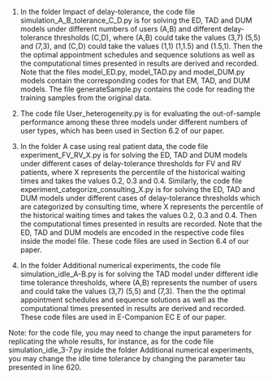 1. In the folder Impact of delay-tolerance, the code file simulation_A_B_tolerance_C_D.py is for solving the ED, TAD and DUM models under different numbers of users (A,B) and different delay-tolerance thresholds (C,D), where (A,B) could take the values (3,7) (5,5) and (7,3), and (C,D) could take the values (1,1) (1,1.5) and (1.5,1). Then the the optimal appointment schedules and sequence solutions as well as the computational times presented in results are derived and recorded. Note that the files model_ED.py, model_TAD.py and model_DUM.py models contain the corresponding codes for that EM, TAD, and DUM models. The file generateSample.py contains the code for reading the training samples from the original data.

2. The code file User_heterogeneity.py is for evaluating the out-of-sample performance among these three models under different numbers of user types, which has been used in Section 6.2 of our paper.

3. In the folder A case using real patient data, the code file experiment_FV_RV_X.py is for solving the ED, TAD and DUM models under different cases of delay-tolerance thresholds for FV and RV patients, where X represents the percentile of the historical waiting times and takes the values 0.2, 0.3 and 0.4. Similarly, the code file experiment_categorize_consulting_X.py is for solving the ED, TAD and DUM models under different cases of delay-tolerance thresholds which are categorized by consulting time, where X represents the percentile of the historical waiting times and takes the values 0.2, 0.3 and 0.4. Then the computational times presented in results are recorded. Note that the ED, TAD and DUM models are encoded in the respective code files inside the model file. These code files are used in Section 6.4 of our paper.

4. In the folder Additional numerical experiments, the code file simulation_idle_A-B.py is for solving the TAD model under different idle time tolerance thresholds, where (A,B) represents the number of users and could take the values (3,7) (5,5) and (7,3). Then the the optimal appointment schedules and sequence solutions as well as the computational times presented in results are derived and recorded. These code files are used in E-Companion EC E of our paper.

Note: for the code file, you may need to change the input parameters for replicating the whole results, for instance, as for the code file simulation_idle_3-7.py inside the folder Additional numerical experiments, you may change the idle time tolerance by changing the parameter tau presented in line 620.
